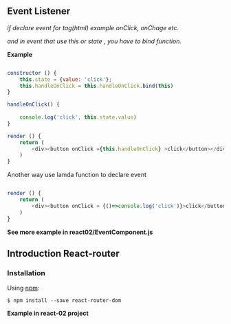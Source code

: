 ## Event Listener

_if declare event for tag(html) example onClick, onChage etc._

_and in event that use this or state , you have to bind function._

**Example**

```javascript

constructor () {
    this.state = {value: 'click'};
    this.handleOnClick = this.handleOnClick.bind(this)
}

handleOnClick() {
    
    console.log('click', this.state.value)
}

render () {
    return (
        <div><button onClick ={this.handleOnClick} >click</button></div>
    )
}
```

Another way use lamda function to declare event

```javascript

render () {
    return (
        <div><button onClick = {()=>console.log('click')}>click</button></div>
    )
}

```

**See more example in react02/EventComponent.js**

## Introduction React-router


### Installation

Using [npm](https://www.npmjs.com/):

    $ npm install --save react-router-dom

**Example in react-02 project**